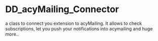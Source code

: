 # DD_acyMailing_Connector
a class to connect you extension to acyMailing. It allows to check subscriptions, let you push your notifications into acymailing and huge more..
